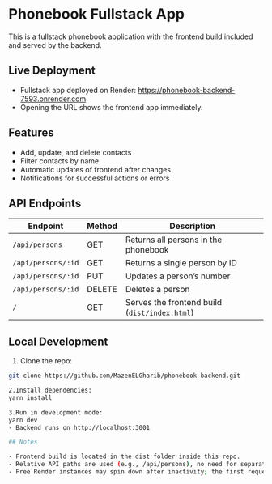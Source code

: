 # Phonebook Fullstack App

This is a fullstack phonebook application with the frontend build included and served by the backend.

## Live Deployment

- Fullstack app deployed on Render:  https://phonebook-backend-7593.onrender.com 
- Opening the URL shows the frontend app immediately.

## Features

- Add, update, and delete contacts
- Filter contacts by name
- Automatic updates of frontend after changes
- Notifications for successful actions or errors

## API Endpoints

| Endpoint | Method | Description |
|----------|--------|-------------|
| `/api/persons` | GET | Returns all persons in the phonebook |
| `/api/persons/:id` | GET | Returns a single person by ID |
| `/api/persons/:id` | PUT | Updates a person’s number |
| `/api/persons/:id` | DELETE | Deletes a person |
| `/` | GET | Serves the frontend build (`dist/index.html`) |

## Local Development

1. Clone the repo:
```bash
git clone https://github.com/MazenELGharib/phonebook-backend.git

2.Install dependencies:
yarn install

3.Run in development mode:
yarn dev
- Backend runs on http://localhost:3001

## Notes

- Frontend build is located in the dist folder inside this repo.
- Relative API paths are used (e.g., /api/persons), no need for separate frontend URL.
- Free Render instances may spin down after inactivity; the first request may take a few seconds.

